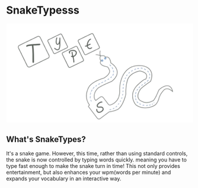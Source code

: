 # SnakeTypesss
![snaketypes](img/snake-logo.png)

## What's SnakeTypes?
It's a snake game. However, this time, rather than using standard controls, the snake is now controlled by typing words quickly. meaning you have to type fast enough to make the snake turn in time! This not only provides entertainment, but also enhances your wpm(words per minute) and expands your vocabulary in an interactive way.
